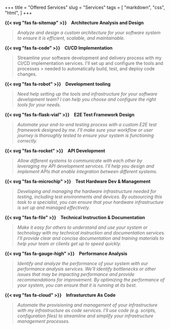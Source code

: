 +++
title = "Offered Services"
slug = "Services"
tags = [
    "markdown",
    "css",
    "html",
]
+++

__{{< svg "fas fa-sitemap" >}}&emsp;Architecture Analysis and Design__
>_Analyze and design a custom architecture for your software system to ensure it is efficient, scalable, and maintainable._

__{{< svg "fas fa-code" >}}&emsp;CI/CD Implementation__
> Streamline your software development and delivery process with my CI/CD implementation services. I'll set up and configure the tools and processes > needed to automatically build, test, and deploy code changes.

__{{< svg "fas fa-robot" >}}&emsp;Development tooling__
> _Need help setting up the tools and infrastructure for your software development team? I can help you choose and configure the right tools for your needs._

__{{< svg "fas fa-flask-vial" >}}&emsp;E2E Test Framework Design__
> _Automate your end-to-end testing process with a custom E2E test framework designed by me. I'll make sure your workflow or user journey is thoroughly tested to ensure your system is functioning correctly._

__{{< svg "fas fa-rocket" >}}&emsp;API Development__
> _Allow different systems to communicate with each other by leveraging my API development services. I'll help you design and implement APIs that enable integration between different systems._

__{{< svg "fas fa-microchip" >}}&emsp;Test Hardware Dev & Management__
> _Developing and managing the hardware infrastructure needed for testing, including test environments and devices. By outsourcing this task to a specialist, you can ensure that your hardware infrastructure is set up and managed effectively._

__{{< svg "fas fa-file" >}}&emsp;Technical Instruction & Documentation__ 
> _Make it easy for others to understand and use your system or technology with my technical instruction and documentation services. I'll provide clear and concise documentation and training materials to help your team or clients get up to speed quickly._

__{{< svg "fas fa-gauge-high" >}}&emsp;Performance Analysis__
> _Identify and analyze the performance of your system with our performance analysis services. We'll identify bottlenecks or other issues that may be impacting performance and provide recommendations for improvement. By optimizing the performance of your system, you can ensure that it is running at its best._

__{{< svg "fas fa-cloud" >}}&emsp;Infrasturcture As Code__
> _Automate the provisioning and management of your infrastructure with my infrastructure as code services. I'll use code (e.g. scripts, configuration files) to streamline and simplify your infrastructure management processes._
